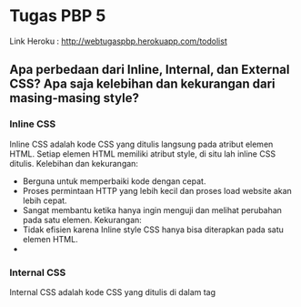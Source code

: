 # Tugas PBP 5

Link Heroku : http://webtugaspbp.herokuapp.com/todolist

## Apa perbedaan dari Inline, Internal, dan External CSS? Apa saja kelebihan dan kekurangan dari masing-masing style?

### Inline CSS
Inline CSS adalah kode CSS yang ditulis langsung pada atribut elemen HTML. Setiap elemen HTML memiliki atribut style, di situ lah inline CSS ditulis. 
Kelebihan dan kekurangan:
- Berguna untuk memperbaiki kode dengan cepat.
- Proses permintaan HTTP yang lebih kecil dan proses load website akan lebih cepat.
- Sangat membantu ketika hanya ingin menguji dan melihat perubahan pada satu elemen. Kekurangan:
- Tidak efisien karena Inline style CSS hanya bisa diterapkan pada satu elemen HTML.
- 
### Internal CSS
Internal CSS adalah kode CSS yang ditulis di dalam tag <style> dan kode HTML dituliskan di bagian atas (header) file HTML. 
Kelebihan dan kekurangan:
- Perubahan pada Internal CSS hanya berlaku pada satu halaman saja.
- Class dan ID bisa digunakan oleh internal stylesheet. Kekurangan:
- Tidak efisien apabila Anda ingin menggunakan CSS yang sama dalam beberapa file.
- Membuat performa website lebih lemot. Sebab, CSS yang berbeda-beda akan mengakibatkan loading ulang setiap kali Anda ganti halaman website.
  
### Eksternal CSS
Eksternal CSS adalah kode CSS yang ditulis terpisah dengan kode HTML Eksternal CSS ditulis di sebuah file khusus yang berekstensi .css. 
Kelebihan dan kekurangan:
- Ukuran file HTML akan menjadi lebih kecil dan struktur dari kode HTML jadi lebih rapi.
- Loading website menjadi lebih cepat
- File CSS dapat digunakan di beberapa halaman website sekaligus.
- Halaman akan menjadi berantakan, ketika file CSS gagal dipanggil oleh file HTML.
  
##  Jelaskan tag HTML5 yang kamu ketahui.
  
1. `<button>`  : Creates a clickable button.
2. `<div>`     : Specifies a division or a section in a document.
3. `<form>`    : Defines an HTML form for user input.
4. `<span>`    : Defines an inline styleless section in a document.
5. `<nav>`     : Defines a section of navigation links.
6. `<header>`  : Represents the header of a document or a section.
7. `<footer>`  : Represents the footer of a document or a section.
8. `<title>`   : Defines a title for the document.
9. `<tr>`      : Defines a row of cells in a table.
10. `<td>`     : Defines a cell in a table.

## Jelaskan tipe-tipe CSS selector yang kamu ketahui.

1. Type Selector, memilih semua elemen yang memiliki nama simpul yang diberikan.
2. ID Selector, memilih elemen berdasarkan nilai atribut id-nya. Seharusnya hanya ada satu elemen dengan ID yang diberikan dalam dokumen. Diimplementasikan dengan tanda pagar(#)
3. Class Selector, memilih semua elemen yang memiliki atribut kelas tertentu. Diimplementasikan dengan tanda titik (.)
4. Universal Selector, universal selector hanya ada 1 di dalam CSS, yaitu tanda bintang “*”. Selector ini bertujuan untuk ‘mencari’ semua tag yang ada.

## Jelaskan bagaimana cara kamu mengimplementasikan checklist di atas.
  
1. Mendefinisikan link src bootstrap ke dalam tag `<head>`
2. Membuat struktur HTML dengan menggunakan class dan menyesuaikan bootstrap sesuai kebutuhan
3. Mengubah style dari tampilan bootstrap dengan menambahkan Internal CSS ke dalam tag `<style>`
4. Deploy ke aplikasi Heroku
